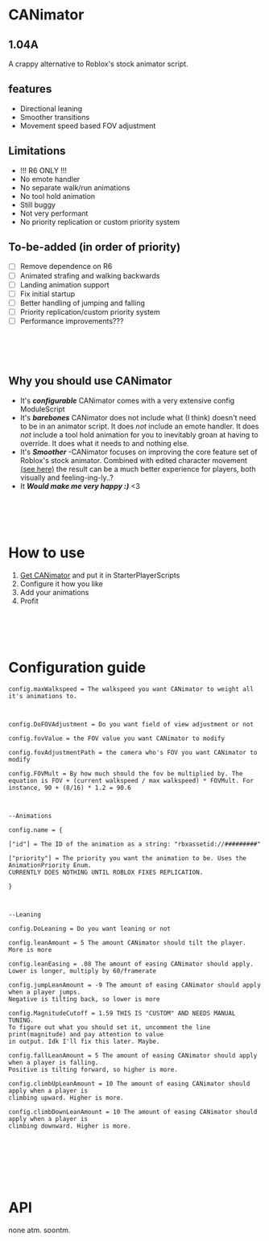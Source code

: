# CANimator
## 1.04A
A crappy alternative to Roblox's stock animator script.
## features

 - Directional leaning
 - Smoother transitions
 - Movement speed based FOV adjustment
 
 ## Limitations
 
 - !!! R6 ONLY !!!
- No emote handler
- No separate walk/run animations
- No tool hold animation
 - Still buggy
 - Not very performant
 - No priority replication or custom priority system
## To-be-added (in order of priority)
- [ ] Remove dependence on R6
- [ ]  Animated strafing and walking backwards
- [ ] Landing animation support
- [ ] Fix initial startup
- [ ] Better handling of jumping and falling
 - [ ] Priority replication/custom priority system
 - [ ] Performance improvements???
 <br><br><br><br><br>

## Why you should use CANimator

 - It's ***configurable***
CANimator comes with a very extensive config ModuleScript
 - It's ***barebones***
 CANimator does not include what (I think) doesn't need to be in an animator script. It does *not* include an emote handler. It does *not* include a tool hold animation for you to inevitably groan at having to override. It does what it needs to and nothing else.
 - It's ***Smoother***
 -CANimator focuses on improving the core feature set of Roblox's stock animator. Combined with edited character movement [(see here)](https://devforum.roblox.com/t/simulating-smoother-character-movement/776344) the result can be a much better experience for players, both visually and feeling-ing-ly..?
 - It ***Would make me very happy :)***
 <3
<br><br><br><br><br>
# How to use
1. [Get CANimator](https://www.roblox.com/library/7703294231/CANimator) and put it in StarterPlayerScripts
2. Configure it how you like
3. Add your animations
4. Profit
<br><br><br><br><br>
# Configuration guide

    config.maxWalkspeed = The walkspeed you want CANimator to weight all it's animations to. 
    
      
    
    config.DoFOVAdjustment = Do you want field of view adjustment or not
    
    config.fovValue = the FOV value you want CANimator to modify
    
    config.fovAdjustmentPath = the camera who's FOV you want CANimator to modify
    
    config.FOVMult = By how much should the fov be multiplied by. The equation is FOV + (current walkspeed / max walkspeed) * FOVMult. For instance, 90 + (8/16) * 1.2 = 90.6
    
      
    
    --Animations
    
    config.name = {
    
    ["id"] = The ID of the animation as a string: "rbxassetid://#########"
    
    ["priority"] = The priority you want the animation to be. Uses the AnimationPriority Enum.
    CURRENTLY DOES NOTHING UNTIL ROBLOX FIXES REPLICATION.
    
    }
    
      
    
    --Leaning
    
    config.DoLeaning = Do you want leaning or not
    
    config.leanAmount = 5 The amount CANimator should tilt the player. More is more
    
    config.leanEasing = .08 The amount of easing CANimator should apply.
    Lower is longer, multiply by 60/framerate
    
    config.jumpLeanAmount = -9 The amount of easing CANimator should apply when a player jumps.
    Negative is tilting back, so lower is more
    
    config.MagnitudeCutoff = 1.59 THIS IS "CUSTOM" AND NEEDS MANUAL TUNING.
    To figure out what you should set it, uncomment the line print(magnitude) and pay attention to value
    in output. Idk I'll fix this later. Maybe.
    
    config.fallLeanAmount = 5 The amount of easing CANimator should apply when a player is falling.
    Positive is tilting forward, so higher is more.
    
    config.climbUpLeanAmount = 10 The amount of easing CANimator should apply when a player is
    climbing upward. Higher is more.
    
    config.climbDownLeanAmount = 10 The amount of easing CANimator should apply when a player is
    climbing downward. Higher is more.
<br><br><br><br><br>
# API
none atm. soontm.
